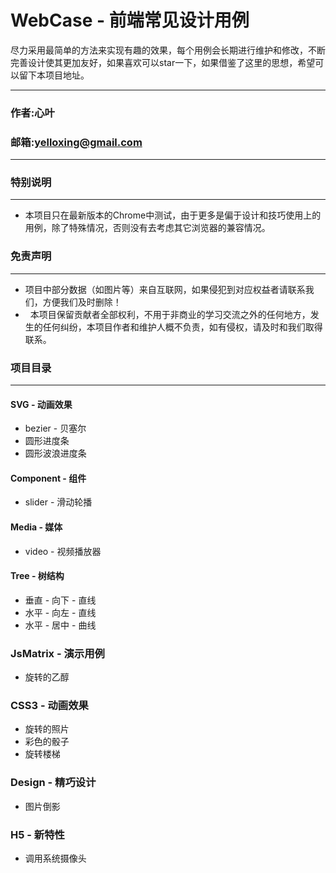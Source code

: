 # WebCase - 前端常见设计用例

尽力采用最简单的方法来实现有趣的效果，每个用例会长期进行维护和修改，不断完善设计使其更加友好，如果喜欢可以star一下，如果借鉴了这里的思想，希望可以留下本项目地址。

****
### 作者:心叶
### 邮箱:yelloxing@gmail.com
****

### 特别说明
------
*   本项目只在最新版本的Chrome中测试，由于更多是偏于设计和技巧使用上的用例，除了特殊情况，否则没有去考虑其它浏览器的兼容情况。

### 免责声明
------
*   项目中部分数据（如图片等）来自互联网，如果侵犯到对应权益者请联系我们，方便我们及时删除！
*   本项目保留贡献者全部权利，不用于非商业的学习交流之外的任何地方，发生的任何纠纷，本项目作者和维护人概不负责，如有侵权，请及时和我们取得联系。

### 项目目录
------

####  SVG - 动画效果
*   bezier - 贝塞尔
*   圆形进度条
*   圆形波浪进度条

####  Component - 组件
*   slider - 滑动轮播

####  Media - 媒体
*   video - 视频播放器

####  Tree - 树结构
*   垂直 - 向下 - 直线
*   水平 - 向左 - 直线
*   水平 - 居中 - 曲线

### JsMatrix  -  演示用例
*   旋转的乙醇

###  CSS3  -  动画效果
*   旋转的照片
*   彩色的骰子
*   旋转楼梯

###  Design  -  精巧设计
*   图片倒影

###  H5  -  新特性
*   调用系统摄像头